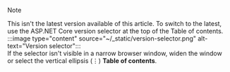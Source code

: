 > [!NOTE]
> This isn't the latest version available of this article. To switch to the latest, use the ASP.NET Core version selector at the top of the Table of contents.  
> :::image type="content" source="~/_static/version-selector.png" alt-text="Version selector":::  
> If the selector isn't visible in a narrow browser window, widen the window or select the vertical ellipsis (&vellip;) **Table of contents**.
